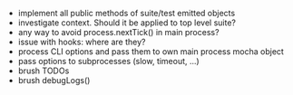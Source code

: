 * implement all public methods of suite/test emitted objects
* investigate context. Should it be applied to top level suite?
* any way to avoid process.nextTick() in main process?
* issue with hooks: where are they?
* process CLI options and pass them to own main process mocha object
* pass options to subprocesses (slow, timeout, ...)
* brush TODOs
* brush debugLogs()

